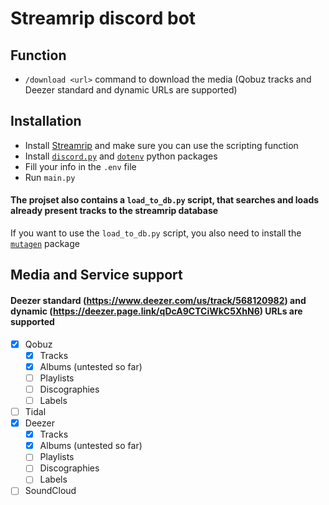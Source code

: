 # Streamrip discord bot

## Function

-   `/download <url>` command to download the media (Qobuz tracks and Deezer standard and dynamic URLs are supported)

## Installation

-   Install [Streamrip](https://github.com/nathom/streamrip/) and make sure you can use the scripting function
-   Install [`discord.py`](https://discordpy.readthedocs.io/en/stable/) and [`dotenv`](https://pypi.org/project/python-dotenv/) python packages
-   Fill your info in the `.env` file
-   Run `main.py`

#### The projset also contains a `load_to_db.py` script, that searches and loads already present tracks to the streamrip database

If you want to use the `load_to_db.py` script, you also need to install the [`mutagen`](https://pypi.org/project/mutagen/) package

## Media and Service support

#### Deezer standard (https://www.deezer.com/us/track/568120982) and dynamic (https://deezer.page.link/qDcA9CTCiWkC5XhN6) URLs are supported

-   [x] Qobuz
    -   [x] Tracks
    -   [x] Albums  (untested so far)
    -   [ ] Playlists
    -   [ ] Discographies
    -   [ ] Labels
-   [ ] Tidal
-   [x] Deezer
    -   [x] Tracks
    -   [x] Albums  (untested so far)
    -   [ ] Playlists
    -   [ ] Discographies
    -   [ ] Labels
-   [ ] SoundCloud
